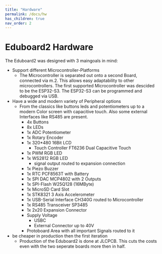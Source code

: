 ```yaml
---
title: "Hardware"
permalink: /docs/hw
has_children: true
nav_order: 2
---
```


# Eduboard2 Hardware

The Eduboard2 was designed with 3 maingoals in mind:
- Support different Microcontroller-Platforms
    - The Microcontroller is separated out onto a second Board, connected via m.2. This allows easy adaptability to other microcontrollers. The first supported Microcontroller was descided to be the ESP32-S3. The ESP32-S3 can be programmed and debugged via USB.
- Have a wide and modern variety of Peripheral options
    - From the classics like buttons leds and potentiometers up to a modern Color screen with capacitive touch. Also some external Interfaces like RS485 are present. 
        - 4x Buttons
        - 8x LEDs
        - 1x ADC Potentiometer
        - 1x Rotary Encoder
        - 1x 320*480 16Bit LCD
            - Touch Controller FT6236 Dual Capacitive Touch
        - 1x PWM RGB LED
        - 1x WS2812 RGB LED
            - signal output routed to expansion connection
        - 1x Piezo Buzzer
        - 1x RTC PCF8563T with Battery
        - 1x SPI DAC MCP4802 with 2 Outputs
        - 1x SPI-Flash W25Q128 (16MByte)
        - 1x MicroSD Card Slot
        - 1x STK8321 3 Axis Accelerometer
        - 1x USB-Serial Interface CH340G routed to Microcontroller
        - 1x RS485 Transceiver SP3485
        - 1x 2x20 Expansion Connector
        - Supply Voltage
            - USBC
            - External Connector up to 40V
        - Protoboard Area with all important Signals routed to it
- be cheaper in production then the first iteration
    - Production of the Eduboard2 is done at JLCPCB. This cuts the costs even with the two seperate boards more then in half.

